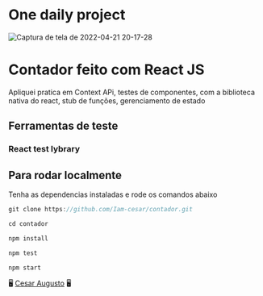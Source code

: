 # One daily project

![Captura de tela de 2022-04-21 20-17-28](https://user-images.githubusercontent.com/56457040/164567522-3118c1f4-19b8-4486-adcc-3d07957d0c81.png)

# Contador feito com React JS

Apliquei pratica em Context APi, testes de componentes, com a biblioteca nativa do react, stub de funções, gerenciamento de estado

## Ferramentas de teste

### React test lybrary

## Para rodar localmente

Tenha as dependencias instaladas e rode os comandos abaixo

```jsx
git clone https://github.com/Iam-cesar/contador.git

cd contador

npm install

npm test

npm start
```

🖥️ [Cesar Augusto](https://www.linkedin.com/in/c%C3%A9sar-augusto-1459ab1b2/) 🖥️
